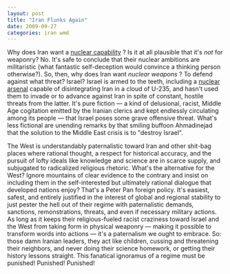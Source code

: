 ```yaml
---
layout: post
title: "Iran Flunks Again"
date: 2009-09-27
categories: iran wmd
---
```


Why does Iran want a [nuclear
capability](http://www.washingtonpost.com/wp-dyn/content/article/2009/09/26/AR2009092601359.html)
? Is it at all plausible that it's _not_ for weaponry? No. It's safe to
conclude that their nuclear ambitions are militaristic (what fantastic
self-deception would convince a thinking person otherwise?). So, then, why does
Iran want _nuclear weapons_ ? To defend against what threat? Israel? Israel is
armed to the teeth, including a [nuclear
arsenal](http://en.wikipedia.org/wiki/Israel_and_weapons_of_mass_destruction)
capable of disintegrating Iran in a cloud of U-235, and hasn't used them to
invade or to advance against Iran in spite of constant, hostile threats from the
latter. It's pure fiction &mdash; a kind of delusional, racist, Middle Age
cogitation emitted by the Iranian clerics and kept endlessly circulating among
its people &mdash; that Israel poses some grave offensive threat. What's less
fictional are unending remarks by that smiling buffoon Ahmadinejad that the
solution to the Middle East crisis is to "destroy Israel".

The West is understandably paternalistic toward Iran and other shit-bag places
where rational thought, a respect for historical accuracy, and the pursuit of
lofty ideals like knowledge and science are in scarce supply, and subjugated to
radicalized religious rhetoric. What's the alternative for the West? Ignore
mountains of clear evidence to the contrary and insist on including them in the
self-interested but ultimately rational dialogue that developed nations enjoy? 
That's a Peter Pan foreign policy. It's easiest, safest, and entirely justified
in the interest of global and regional stability to just pester the hell out of
their regime with paternalistic demands, sanctions, remonstrations, threats, and
even if necessary military actions. As long as it keeps their religious-fueled
racist craziness toward Israel and the West from taking form in physical
weaponry &mdash; making it possible to transform words into actions &mdash; it's
a paternalism we ought to embrace. So: those damn Iranian leaders, they act like
children, cussing and threatening their neighbors, and never doing their science
homework, or getting their history lessons straight. This fanatical ignoramus of
a regime must be punished! Punished!
Punished!